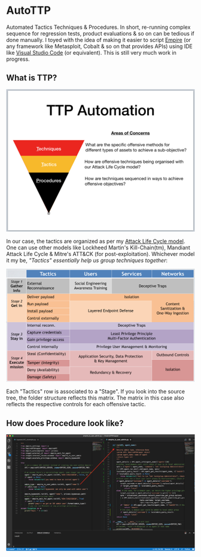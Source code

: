 # AutoTTP
Automated Tactics Techniques &amp; Procedures. In short, re-running complex sequence for regression tests, product evaluations & so on can be tedious if done manually. I toyed with the idea of making it easier to script [Empire](https://github.com/EmpireProject/Empire) (or any framework like Metasploit, Cobalt & so on that provides APIs) using IDE like [Visual Studio Code](https://code.visualstudio.com) (or equivalent). This is still very much work in progress. 

## What is TTP?
![](screenshots/ttp.png)

In our case, the tactics are organized as per my [Attack Life Cycle model](https://jym.sg). One can use other models like Lockheed Martin's Kill-Chain(tm), Mandiant Attack Life Cycle & Mitre's ATT&CK (for post-exploitation). Whichever model it my be, *"Tactics" essentially help us group techniques together*:

![](screenshots/ALCmatrix.png)

Each "Tactics" row is associated to a "Stage". If you look into the source tree, the folder structure reflects this matrix. The matrix in this case also reflects the respective controls for each offensive tactic.

## How does Procedure look like?

![](screenshots/procedureVStechniques.png)